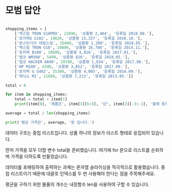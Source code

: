 # 모범 답안



```python

shopping_items = [
    ['맥스틸 TRON G10PRO', 22890, '상품평 2,464', '등록일 2018.08.'],
    ['로지텍G G102', 19820, '상품평 15,337', '등록일 2016.10.'],
    ['몬스타기어 데빌스킬', 35000, '상품평 1,200', '등록일 2018.05.'],
    ['맥스틸 TRON G10', 19800, '상품평 16,788', '등록일 2014.11.'],
    ['로지텍 B100', 10690, '상품평 4,016', '등록일 2017.01.'],
    ['앱코 WM300', 5490, '상품평 826', '등록일 2018.05.'],
    ['앱코 HACKER A660', 29790, '상품평 1,834', '등록일 2017.08.'],
    ['HP M100', 4390, '상품평 3,852', '등록일 2017.09.'],
    ['로지텍 G G402', 35300, '상품평 4,005', '등록일 2014.09.'],
    ['제닉스 M1', 11880, '상품평 7,222', '등록일 2013.05.']]

total = 0

for item in shopping_items:
    total = total + item[1]
    print(item[0], '제품은', item[3][6:8], '년', item[3][-3:-1], '월에 등록되었습니다.')

average = total / len(shopping_items)

print('평균 가격은', average, '원 입니다.')
```

데이터 구조는 중첩 리스트입니다. 상품 하나의 정보가 리스트 형태로 응집되어 있습니다.

먼저 가격을 모두 더할 변수 total을 준비했습니다. 여기에 for 문으로 리스트를 순회하며 가격을 더하도록 만들었습니다.

데이터를 포매팅하여 출력하는 과제는 문자열 슬라이싱을 적극적으로 활용했습니다. 중첩 리스트이기 때문에 대괄호 인덱스를 두 번 사용해야 한다는 점을 주목해주세요.

평균을 구하기 위한 물품의 개수는 내장함수 len을 사용하여 구할 수 있습니다.

